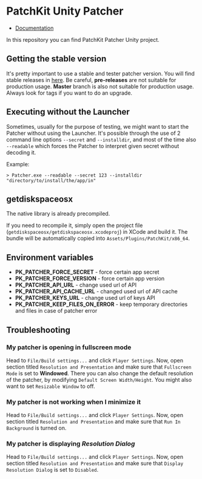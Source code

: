 # PatchKit Unity Patcher

* [Documentation](http://docs.patchkit.net/unity_custom_patcher.html)

In this repository you can find PatchKit Patcher Unity project.

## Getting the stable version

It's pretty important to use a stable and tester patcher version. You will find stable releases in [here](https://github.com/patchkit-net/patchkit-patcher-unity/releases). Be careful, **pre-releases** are not suitable for production usage. **Master** branch is also not suitable for production usage. Always look for tags if you want to do an upgrade.

## Executing without the Launcher
Sometimes, usually for the purpose of testing, we might want to start the Patcher without using the Launcher. It's possible through the use of 2 command line options `--secret` and `--installdir`, and most of the time also `--readable` which forces the Patcher to interpret given secret without decoding it.

Example:
```
> Patcher.exe --readable --secret 123 --installdir "directory/to/install/the/app/in"
```


## getdiskspaceosx
The native library is already precompiled.

If you need to recompile it, simply open the project file (`getdiskspaceosx/getdiskspaceosx.xcodeproj`) in XCode and build it. The bundle will be automatically copied into `Assets/Plugins/PatchKit/x86_64`.

## Environment variables

* **PK_PATCHER_FORCE_SECRET** - force certain app secret
* **PK_PATCHER_FORCE_VERSION** - force certain app version
* **PK_PATCHER_API_URL** - change used url of API
* **PK_PATCHER_API_CACHE_URL** - changed used url of API cache
* **PK_PATCHER_KEYS_URL** - change used url of keys API
* **PK_PATCHER_KEEP_FILES_ON_ERROR** - keep temporary directories and files in case of patcher error

## Troubleshooting

### My patcher is opening in fullscreen mode

Head to `File/Build settings...` and click `Player Settings`. Now, open section titled `Resolution and Presentation` and make sure that `Fullscreen Mode` is set to **Windowed**. There you can also change the default resolution of the patcher, by modifying `Default Screen Width/Height`. You might also want to set `Resizable Window` to off.

### My patcher is not working when I minimize it

Head to `File/Build settings...` and click `Player Settings`. Now, open section titled `Resolution and Presentation` and make sure that `Run In Background` is turned on.

### My patcher is displaying *Resolution Dialog*

Head to `File/Build settings...` and click `Player Settings`. Now, open section titled `Resolution and Presentation` and make sure that `Display Resolution Dialog` is set to `Disabled`.
